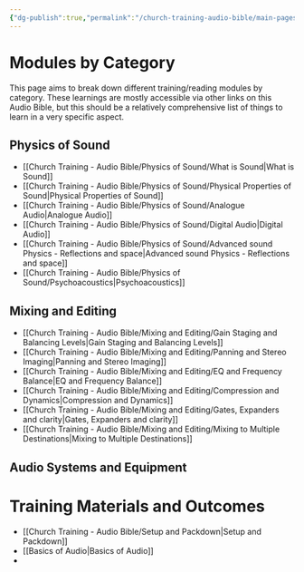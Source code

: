 ```yaml
---
{"dg-publish":true,"permalink":"/church-training-audio-bible/main-pages/training-modules/"}
---
```



# Modules by Category
This page aims to break down different training/reading modules by category. 
These learnings are mostly accessible via other links on this Audio Bible, but this should be a relatively comprehensive list of things to learn in a very specific aspect.


## Physics of Sound
- [[Church Training - Audio Bible/Physics of Sound/What is Sound\|What is Sound]]
- [[Church Training - Audio Bible/Physics of Sound/Physical Properties of Sound\|Physical Properties of Sound]]
- [[Church Training - Audio Bible/Physics of Sound/Analogue Audio\|Analogue Audio]]
- [[Church Training - Audio Bible/Physics of Sound/Digital Audio\|Digital Audio]]
- [[Church Training - Audio Bible/Physics of Sound/Advanced sound Physics - Reflections and space\|Advanced sound Physics - Reflections and space]]
- [[Church Training - Audio Bible/Physics of Sound/Psychoacoustics\|Psychoacoustics]]
## Mixing and Editing
- [[Church Training - Audio Bible/Mixing and Editing/Gain Staging and Balancing Levels\|Gain Staging and Balancing Levels]]
- [[Church Training - Audio Bible/Mixing and Editing/Panning and Stereo Imaging\|Panning and Stereo Imaging]]
- [[Church Training - Audio Bible/Mixing and Editing/EQ and Frequency Balance\|EQ and Frequency Balance]]
- [[Church Training - Audio Bible/Mixing and Editing/Compression and Dynamics\|Compression and Dynamics]]
- [[Church Training - Audio Bible/Mixing and Editing/Gates, Expanders and clarity\|Gates, Expanders and clarity]]
- [[Church Training - Audio Bible/Mixing and Editing/Mixing to Multiple Destinations\|Mixing to Multiple Destinations]]

## Audio Systems and Equipment




# Training Materials and Outcomes

- [[Church Training - Audio Bible/Setup and Packdown\|Setup and Packdown]]
- [[Basics of Audio\|Basics of Audio]]
- 